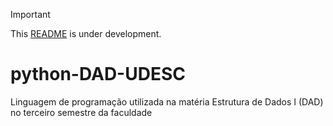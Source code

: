 > [!IMPORTANT]
> This [README](https://github.com/mateusadada/python-DAD1-UDESC) is under development.

# python-DAD-UDESC
 Linguagem de programação utilizada na matéria Estrutura de Dados I (DAD) no terceiro semestre da faculdade
